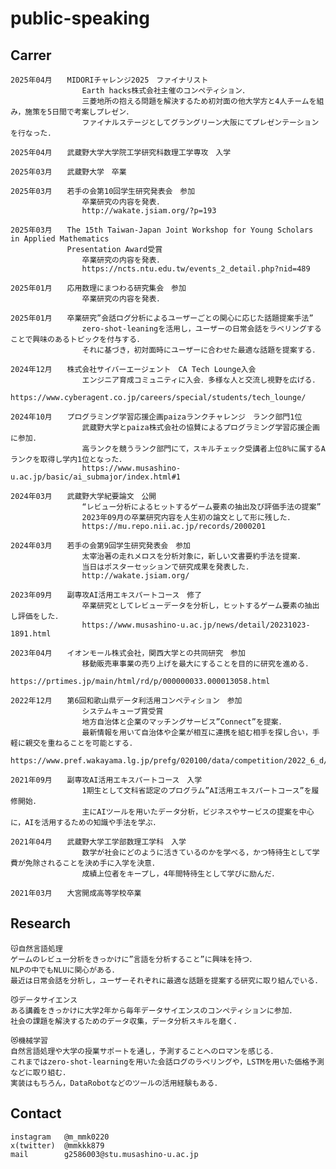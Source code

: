 # public-speaking

## Carrer
	2025年04月　　MIDORIチャレンジ2025　ファイナリスト
					Earth hacks株式会社主催のコンペティション．
					三菱地所の抱える問題を解決するため初対面の他大学方と4人チームを組み，施策を5日間で考案しプレゼン．
					ファイナルステージとしてグラングリーン大阪にてプレゼンテーションを行なった．

	2025年04月　　武蔵野大学大学院工学研究科数理工学専攻　入学

	2025年03月　　武蔵野大学　卒業

	2025年03月　　若手の会第10回学生研究発表会　参加
					卒業研究の内容を発表．
					http://wakate.jsiam.org/?p=193

	2025年03月　　The 15th Taiwan-Japan Joint Workshop for Young Scholars in Applied Mathematics
	　　　　　 　　Presentation Award受賞 
					卒業研究の内容を発表．
					https://ncts.ntu.edu.tw/events_2_detail.php?nid=489

	2025年01月　　応用数理にまつわる研究集会　参加
					卒業研究の内容を発表．

	2025年01月　　卒業研究”会話ログ分析によるユーザーごとの関心に応じた話題提案手法”
					zero-shot-leaningを活用し，ユーザーの日常会話をラベリングすることで興味のあるトピックを付与する．
					それに基づき，初対面時にユーザーに合わせた最適な話題を提案する．

	2024年12月　　株式会社サイバーエージェント　CA Tech Lounge入会
					エンジニア育成コミュニティに入会．多様な人と交流し視野を広げる．
					https://www.cyberagent.co.jp/careers/special/students/tech_lounge/

	2024年10月　　プログラミング学習応援企画paizaランクチャレンジ　ランク部門1位
					武蔵野大学とpaiza株式会社の協賛によるプログラミング学習応援企画に参加．
					高ランクを競うランク部門にて，スキルチェック受講者上位8%に属するAランクを取得し学内1位となった．
					https://www.musashino-u.ac.jp/basic/ai_submajor/index.html#1

	2024年03月　　武蔵野大学紀要論文　公開
					“レビュー分析によるヒットするゲーム要素の抽出及び評価手法の提案”
					2023年09月の卒業研究内容を人生初の論文として形に残した．
					https://mu.repo.nii.ac.jp/records/2000201

	2024年03月　　若手の会第9回学生研究発表会　参加
					太宰治著の走れメロスを分析対象に，新しい文書要約手法を提案．
					当日はポスターセッションで研究成果を発表した．
					http://wakate.jsiam.org/

	2023年09月　　副専攻AI活用エキスパートコース　修了
					卒業研究としてレビューデータを分析し，ヒットするゲーム要素の抽出し評価をした．
					https://www.musashino-u.ac.jp/news/detail/20231023-1891.html
					
	2023年04月　　イオンモール株式会社，関西大学との共同研究　参加
					移動販売車事業の売り上げを最大にすることを目的に研究を進める．
					https://prtimes.jp/main/html/rd/p/000000033.000013058.html

	2022年12月　　第6回和歌山県データ利活用コンペティション　参加
					システムキューブ賞受賞
					地方自治体と企業のマッチングサービス”Connect”を提案．
					最新情報を用いて自治体や企業が相互に連携を組む相手を探し合い，手軽に親交を重ねることを可能とする．
					https://www.pref.wakayama.lg.jp/prefg/020100/data/competition/2022_6_d/fil/d07.pdf

	2021年09月　　副専攻AI活用エキスパートコース　入学
					1期生として文科省認定のプログラム”AI活用エキスパートコース”を履修開始．
					主にAIツールを用いたデータ分析，ビジネスやサービスの提案を中心に，AIを活用するための知識や手法を学ぶ．

	2021年04月　　武蔵野大学工学部数理工学科　入学
					数学が社会にどのように活きているのかを学べる，かつ特待生として学費が免除されることを決め手に入学を決意．
					成績上位者をキープし，4年間特待生として学びに励んだ．

	2021年03月　　大宮開成高等学校卒業


## Research
	😽自然言語処理
	ゲームのレビュー分析をきっかけに”言語を分析すること”に興味を持つ．
	NLPの中でもNLUに関心がある．
	最近は日常会話を分析し，ユーザーそれぞれに最適な話題を提案する研究に取り組んでいる．

	😼データサイエンス
	ある講義をきっかけに大学2年から毎年データサイエンスのコンペティションに参加．
	社会の課題を解決するためのデータ収集，データ分析スキルを磨く．

	😻機械学習
	自然言語処理や大学の授業サポートを通し，予測することへのロマンを感じる．
	これまではzero-shot-learningを用いた会話ログのラベリングや，LSTMを用いた価格予測などに取り組む．
	実装はもちろん，DataRobotなどのツールの活用経験もある．

## Contact
	instagram	@m_mmk0220
	x(twitter) 	@mmkkk879
	mail 		g2586003@stu.musashino-u.ac.jp
